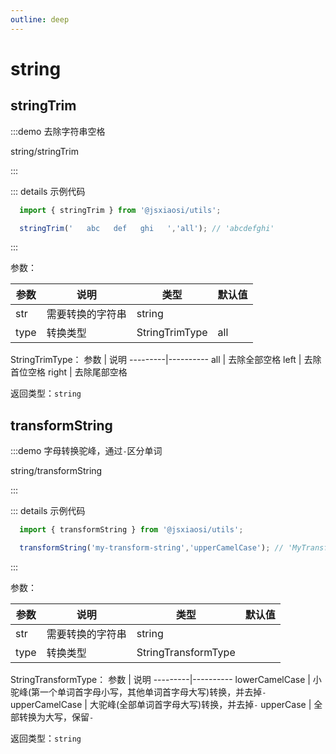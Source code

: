 ```yaml
---
outline: deep
---
```


# string

## stringTrim

:::demo 去除字符串空格

string/stringTrim

:::

::: details 示例代码

```js
  import { stringTrim } from '@jsxiaosi/utils';

  stringTrim('   abc   def   ghi   ','all'); // 'abcdefghi'
```

:::

参数：

参数 | 说明 | 类型 | 默认值
---------|----------|---------|---------
str | 需要转换的字符串 | string |
type | 转换类型 | StringTrimType | all |

StringTrimType：
参数 | 说明
---------|----------
all | 去除全部空格
left | 去除首位空格
right | 去除尾部空格

返回类型：`string`

## transformString

:::demo 字母转换驼峰，通过`-`区分单词

string/transformString

:::

::: details 示例代码

```js
  import { transformString } from '@jsxiaosi/utils';

  transformString('my-transform-string','upperCamelCase'); // 'MyTransformString'
```

:::

参数：

参数 | 说明 | 类型 | 默认值
---------|----------|---------|---------
str | 需要转换的字符串 | string |
type | 转换类型 | StringTransformType |  |

StringTransformType：
参数 | 说明
---------|----------
lowerCamelCase | 小驼峰(第一个单词首字母小写，其他单词首字母大写)转换，并去掉`-`
upperCamelCase | 大驼峰(全部单词首字母大写)转换，并去掉`-`
upperCase | 全部转换为大写，保留`-`

返回类型：`string`
